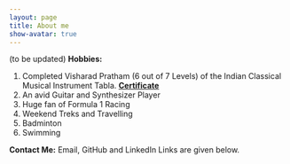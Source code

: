 ```yaml
---
layout: page
title: About me
show-avatar: true
---
```


(to be updated)
**Hobbies:**

1. Completed Visharad Pratham (6 out of 7 Levels) of the Indian Classical Musical Instrument Tabla. [**Certificate**](https://drive.google.com/file/d/1kdRgeRQcVqxDehfdkzgHCF91KasR8bv3/view?usp=sharing)
2. An avid Guitar and Synthesizer Player
3. Huge fan of Formula 1 Racing
4. Weekend Treks and Travelling
5. Badminton
6. Swimming



**Contact Me:**
Email, GitHub and LinkedIn Links are given below.
